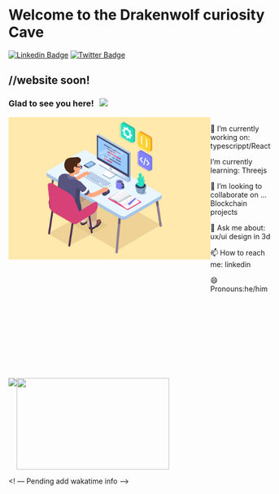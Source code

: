 <h1>Welcome to the Drakenwolf curiosity Cave</h1>

[![Linkedin Badge](https://img.shields.io/badge/-LinkedIn-0e76a8?style=flat-square&logo=Linkedin&logoColor=white)](www.linkedin.com/in/hans-haar)
[![Twitter Badge](https://img.shields.io/badge/-Twitter-00acee?style=flat-square&logo=Twitter&logoColor=white)](https://twitter.com/DevDraken)

<h2>//website soon!</h2>

### Glad to see you here! &nbsp; ![](https://visitor-badge.glitch.me/badge?page_id=Drakenwolf.Drakenwolf)
<div style="display: flex; flex-direction: row;">    
        <img height="280em" align="right" src="./assets/images/dev.jpg"/>
    <div style="">
        <p>🔭 I’m currently working on: typescrippt/React</p>
        <p>I’m currently learning:  Threejs</p>
        <p>👯 I’m looking to collaborate on ... Blockchain projects</p>
        <p>💬 Ask me about:  ux/ui design in 3d</p>
        <p>📫 How to reach me:  linkedin</p>
        <p>😄 Pronouns:he/him</p>
    </div>

</div>
</br>
</br>
</br>
</br>
</br>
</br>
</br>
</br>
</br>

<div style="display:flex; flex-directions:row;">
    <img height="180em"  src="https://github-readme-stats.vercel.app/api?username=Drakenwolf&show_icons=true&theme=prussian&hide_border=true&&count_private=true&include_all_commits=true" />
<img height="180em" width="300em" src="https://github-readme-stats.vercel.app/api/top-langs/?username=Drakenwolf&langs_count=8&theme=prussian"/>
</div>


<! –– Pending add wakatime info  ––>
